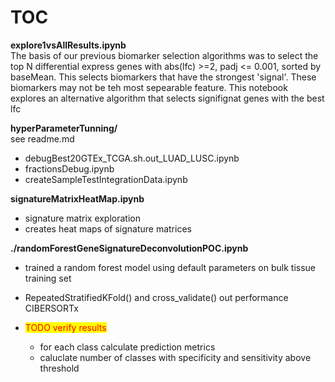 # TOC

**explore1vsAllResults.ipynb**  
The basis of our previous biomarker selection algorithms was to select the top N differential express genes with abs(lfc) >=2, padj <= 0.001, sorted by baseMean. This selects biomarkers that have the strongest 'signal'. These biomarkers may not be teh most sepearable feature. This notebook explores an alternative algorithm that selects signifignat genes with the best lfc


**hyperParameterTunning/**  
see readme.md

- debugBest20GTEx_TCGA.sh.out_LUAD_LUSC.ipynb
- fractionsDebug.ipynb
- createSampleTestIntegrationData.ipynb


**signatureMatrixHeatMap.ipynb**
- signature matrix exploration
- creates heat maps of signature matrices

**./randomForestGeneSignatureDeconvolutionPOC.ipynb**  
- trained a random forest model using default parameters on bulk tissue training set
- RepeatedStratifiedKFold() and cross_validate() out performance CIBERSORTx

- <span style="color:red;background-color:yellow">TODO verify results</span>
    * for each class calculate prediction metrics
    * caluclate number of classes with specificity and sensitivity above threshold
    
    


